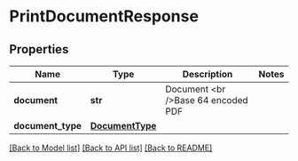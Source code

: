 # PrintDocumentResponse

## Properties
Name | Type | Description | Notes
------------ | ------------- | ------------- | -------------
**document** | **str** | Document &lt;br /&gt;Base 64 encoded PDF | 
**document_type** | [**DocumentType**](DocumentType.md) |  | 

[[Back to Model list]](../README.md#documentation-for-models) [[Back to API list]](../README.md#documentation-for-api-endpoints) [[Back to README]](../README.md)

